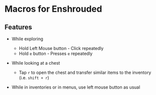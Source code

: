 # Macros for Enshrouded

## Features

* While exploring
    * Hold Left Mouse button - Click repeatedly
    * Hold `e` button  - Presses `e` repeatedly

* While looking at a chest
    * Tap `r` to open the chest and transfer similar items to the inventory (i.e. `shift + r`)

* While in inventories or in menus, use left mouse button as usual